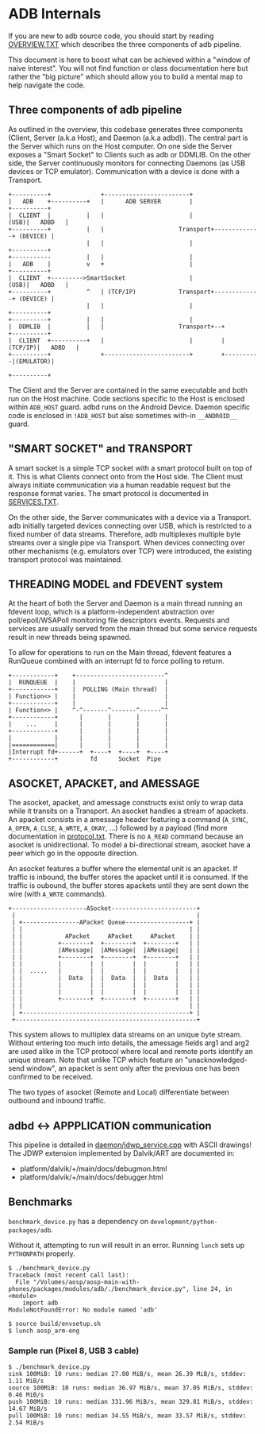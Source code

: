 # ADB Internals

If you are new to adb source code, you should start by reading [OVERVIEW.TXT](OVERVIEW.TXT) which describes the three components of adb pipeline.

This document is here to boost what can be achieved within a "window of naive interest". You will not find function or class documentation here but rather the "big picture" which should allow you to build a mental map to help navigate the code.

## Three components of adb pipeline

As outlined in the overview, this codebase generates three components (Client, Server (a.k.a Host), and Daemon (a.k.a adbd)). The central part is the Server which runs on the Host computer. On one side the Server exposes a "Smart Socket" to Clients such as adb or DDMLIB. On the other side, the Server continuously monitors for connecting Daemons (as USB devices or TCP emulator). Communication with a device is done with a Transport.

```
+----------+              +------------------------+
|   ADB    +----------+   |      ADB SERVER        |                   +----------+
|  CLIENT  |          |   |                        |              (USB)|   ADBD   |
+----------+          |   |                     Transport+-------------+ (DEVICE) |
                      |   |                        |                   +----------+
+-----------          |   |                        |
|   ADB    |          v   +                        |                   +----------+
|  CLIENT  +--------->SmartSocket                  |              (USB)|   ADBD   |
+----------+          ^   | (TCP/IP)            Transport+-------------+ (DEVICE) |
                      |   |                        |                   +----------+
+----------+          |   |                        |
|  DDMLIB  |          |   |                     Transport+--+          +----------+
|  CLIENT  +----------+   |                        |        |  (TCP/IP)|   ADBD   |
+----------+              +------------------------+        +----------|(EMULATOR)|
                                                                       +----------+
```

The Client and the Server are contained in the same executable and both run on the Host machine. Code sections specific to the Host is enclosed within `ADB_HOST` guard. adbd runs on the Android Device. Daemon specific code is enclosed in `!ADB_HOST` but also sometimes with-in `__ANDROID__` guard.


## "SMART SOCKET" and TRANSPORT

A smart socket is a simple TCP socket with a smart protocol built on top of it. This is what Clients connect onto from the Host side. The Client must always initiate communication via a human readable request but the response format varies. The smart protocol is documented in [SERVICES.TXT](SERVICES.TXT).

On the other side, the Server communicates with a device via a Transport. adb initially targeted devices connecting over USB, which is restricted to a fixed number of data streams. Therefore, adb multiplexes multiple byte streams over a single pipe via Transport. When devices connecting over other mechanisms (e.g. emulators over TCP) were introduced, the existing transport protocol was maintained.

## THREADING MODEL and FDEVENT system

At the heart of both the Server and Daemon is a main thread running an fdevent loop, which is a platform-independent abstraction over poll/epoll/WSAPoll monitoring file descriptors events. Requests and services are usually served from the main thread but some service requests result in new threads being spawned.

To allow for operations to run on the Main thread, fdevent features a RunQueue combined with an interrupt fd to force polling to return.

```
+------------+    +-------------------------^
|  RUNQUEUE  |    |                         |
+------------+    |  POLLING (Main thread)  |
| Function<> |    |                         |
+------------+    |                         |
| Function<> |    ^-^-------^-------^------^^
+------------+      |       |       |       |
|    ...     |      |       |       |       |
+------------+      |       |       |       |
|            |      |       |       |       |
|============|      |       |       |       |
|Interrupt fd+------+  +----+  +----+  +----+
+------------+         fd      Socket  Pipe
```

## ASOCKET, APACKET, and AMESSAGE

The asocket, apacket, and amessage constructs exist only to wrap data while it transits on a Transport. An asocket handles a stream of apackets. An apacket consists in a amessage header featuring a command (`A_SYNC`, `A_OPEN`, `A_CLSE`, `A_WRTE`, `A_OKAY`, ...) followed by a payload (find more documentation in [protocol.txt](protocol.txt). There is no `A_READ` command because an asocket is unidirectional. To model a bi-directional stream, asocket have a peer which go in the opposite direction.

An asocket features a buffer where the elemental unit is an apacket. If traffic is inbound, the buffer stores the apacket until it is consumed. If the traffic is oubound, the buffer stores apackets until they are sent down the wire (with `A_WRTE` commands).

```
+---------------------ASocket------------------------+
 |                                                   |
 | +----------------APacket Queue------------------+ |
 | |                                               | |
 | |            APacket     APacket     APacket    | |
 | |          +--------+  +--------+  +--------+   | |
 | |          |AMessage|  |AMessage|  |AMessage|   | |
 | |          +--------+  +--------+  +--------+   | |
 | |          |        |  |        |  |        |   | |
 | |  .....   |        |  |        |  |        |   | |
 | |          |  Data  |  |  Data  |  |  Data  |   | |
 | |          |        |  |        |  |        |   | |
 | |          |        |  |        |  |        |   | |
 | |          +--------+  +--------+  +--------+   | |
 | |                                               | |
 | +-----------------------------------------------+ |
 +---------------------------------------------------+
```

This system allows to multiplex data streams on an unique byte stream.  Without entering too much into details, the amessage fields arg1 and arg2 are used alike in the TCP protocol where local and remote ports identify an unique stream. Note that unlike TCP which feature an "unacknowledged-send window", an apacket is sent only after the previous one has been confirmed to be received.

The two types of asocket (Remote and Local) differentiate between outbound and inbound traffic.

## adbd <-> APPPLICATION communication

This pipeline is detailed in [daemon/jdwp_service.cpp](daemon/jdwp_service.cpp) with ASCII drawings! The JDWP extension implemented by Dalvik/ART are documented in:
- platform/dalvik/+/main/docs/debugmon.html
- platform/dalvik/+/main/docs/debugger.html


## Benchmarks

`benchmark_device.py` has a dependency on `development/python-packages/adb`.

Without it, attempting to run will result in an error. Running `lunch` sets up `PYTHONPATH` properly.

```
$ ./benchmark_device.py
Traceback (most recent call last):
  File "/Volumes/aosp/aosp-main-with-phones/packages/modules/adb/./benchmark_device.py", line 24, in <module>
    import adb
ModuleNotFoundError: No module named 'adb'
```

```
$ source build/envsetup.sh
$ lunch aosp_arm-eng
```

### Sample run (Pixel 8, USB 3 cable)

```
$ ./benchmark_device.py
sink 100MiB: 10 runs: median 27.00 MiB/s, mean 26.39 MiB/s, stddev: 1.11 MiB/s
source 100MiB: 10 runs: median 36.97 MiB/s, mean 37.05 MiB/s, stddev: 0.46 MiB/s
push 100MiB: 10 runs: median 331.96 MiB/s, mean 329.81 MiB/s, stddev: 14.67 MiB/s
pull 100MiB: 10 runs: median 34.55 MiB/s, mean 33.57 MiB/s, stddev: 2.54 MiB/s
```

